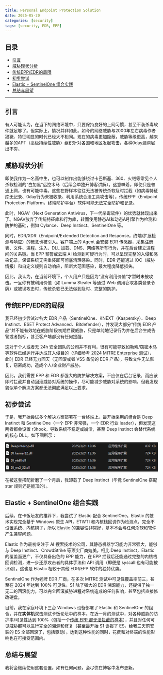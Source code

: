 ```yaml
---
title: Personal Endpoint Protection Solution
date: 2025-05-20
categories: [security]
tags: [security, EDR, EPP]
---
```


## 目录

- [引言](#引言)
- [威胁现状分析](#威胁现状分析)
- [传统EPP/EDR的局限](#传统eppedr的局限)
- [初步尝试](#多产品组合的探索)
- [Elastic + SentinelOne 组合实践](#elastic--sentinelone-组合实践)
- [总结与展望](#总结与展望)

---

## 引言

有人可能认为，在当下的网络环境中，只要保持良好的上网习惯，甚至不装杀毒软件就足够了。但实际上，情况并非如此。如今的网络威胁与2000年左右病毒作者猖獗、特征明显的时代已经大不相同。现在的病毒更加隐蔽，威胁等级更高，越来越多的APT（高级持续性威胁）组织针对各国和地区发起攻击，各种0day漏洞层出不穷。

## 威胁现状分析

即使我作为一名高中生，也可以制作出能够绕过卡巴斯基、360、火绒等常见个人杀软检测的“白加黑”远控木马（后续会单独开博客讲解）。这意味着，即使只是普通上网，也有可能中毒。这些在野样本往往无法被传统杀软及时拦截（如病毒特征库无记录、0day行为未被收录、利用系统合法工具攻击等），传统EPP（Endpoint Protection Platform，终端防护平台）软件可能无法完全防护和记录。

此时，NGAV（Next Generation Antivirus，下一代杀毒软件）的优势就体现出来了。NGAV放弃了传统特征库和行为库，转而使用静态AI和动态AI引擎作为检测和防护的基础，例如 Cylance、Deep Instinct、SentinelOne 等。

同时，EDR/XDR（Endpoint/Extended Detection and Response，终端/扩展检测与响应）的概念也被引入。客户端上的 Agent 会安装 EDR 传感器，采集注册表、文件、进程、注入、DLL 加载、DNS、网络等所有行为，并在后台建立进程间的关系链。当 EPP 预警或云端 AI 检测到可疑行为时，可以呈现完整的入侵和感染记录，保证系统无需重装即可彻底清理感染。同时，EDR 还能通过 IOC（威胁情报）和自定义规则自动响应，阻断大范围感染，最大程度降低损失。

因此，我认为，在当前环境下，个人用户只是因为“没有利用价值”才暂时未被攻击。一旦你有被利用价值（如 Lumma Stealer 等通过 Web 调用窃取各类登录令牌）或被误攻击时，传统杀软已无法做到及时、完整的防护。

## 传统EPP/EDR的局限

我已经初步尝试过各大 EDR 产品（SentinelOne、KNEXT（Kaspersky）、Deep Instinct、ESET Protect Advanced、Bitdefender），并发现大部分“传统 EDR 产品”并不能有效地在威胁阶段初期拦截威胁，只是单纯地记录行为并在后台生成告警或者指标，甚至客户端都没有任何提醒。

这对于个人或者无 24h 安全团队的公司并不有利，很有可能导致如勒索/窃密木马等软件已经运行并达成其入侵目的（详细参考 [2024 MITRE Enterprise 测试](https://evals.mitre.org/results/enterprise?view=cohort&evaluation=er6&result_type=PROTECTION&scenarios=4)），此时 EDR 已经无力回天（无回滚或者 VSS 备份的 EDR 产品），导致文件无法恢复，窃密成功，造成个人/企业财产威胁。

因此，我们需要 EPP 和 EDR 都强大的防护解决方案，不应仅在后台记录，而应该即时拦截并自动回滚威胁对系统的操作，尽可能减少威胁对系统的影响。但我发现貌似单个解决方案都无法彻底满足以上要求。

## 初步尝试

于是，我开始尝试多个解决方案部署在一台终端上。最开始采用的组合是 Deep Instinct 和 SentinelOne（一个 EPP 非常强，一个 EDR 行业 leader），但发现这两者都会设置 r3hook，导致系统不稳定或崩溃，甚至 Deep Instinct 会替代系统的核心 DLL，如下图所示：

![Deep Instinct DLL 替换示意](images/deepinstinct_dlls.png)

在被这套搭配折磨了一个月后，我卸载了 Deep Instinct（毕竟 SentinelOne 搭配 star 规则还是能顶的）。

## Elastic + SentinelOne 组合实践

后续，在卡饭坛友的推荐下，我尝试了 Elastic 配合 SentinelOne。Elastic 的技术实现完全基于 Windows 原生 API，ETWTI 和内核栈回调作为检测点，完全不设置系统、内核钩子，所以 Elastic 的兼容性非常好，基本不会与任何杀软和软件产生兼容问题。

Elastic 作为最初专注于 AI 搜索技术的公司，其静态机器学习能力非常强大，能够与 Deep Instinct、CrowdStrike 等顶尖厂商媲美。相比 Deep Instinct，Elastic 的覆盖面更广，不仅具备出色的 EPP 能力，在 EPP 拦截后还能通过完整的内核栈回调检测，进一步还原攻击者的具体手法和 API 调用（即便是 syscall 也有可能被识别）。这也是 Elastic 相较于其他 EDR/EPP 软件的独特优势。

SentinelOne 作为老牌 EDR 厂商，在多次 MITRE 测试中可见性覆盖率前三，甚至在 2024 年达到 100% 可见性。S1 除了强大的 EDR 溯源能力，还提供了独一无二的回滚能力，可以完全回滚威胁进程对系统造成的任何影响，甚至包括直接修改硬盘。

目前，我在家庭环境下三台 Windows 设备部署了 Elastic 和 SentinelOne 的组合，并在**实体机**双击测试卡饭论坛中的样本。在近一月的测试中，对各种威胁的防护率/可见性达到 100%（包括一个[传统 EPP 都无法拦截的样本](https://bbs.kafan.cn/thread-2281596-1-1.html)），并且对任何可见威胁都可以进行完全的溯源和修复（甚至最开始 S1 误报了 ES，给我三天前安装的 ES 全部回滚了，包括驱动）。达到这种性能的同时，花费和对终端的性能影响也在可接受范围内。

## 总结与展望

我将会继续使用这套设置，如有任何问题，会尽快在博客中发布更新。
